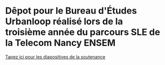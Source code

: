 # Dêpot pour le Bureau d'Études Urbanloop réalisé lors de la troisième année du parcours SLE de la Telecom Nancy ENSEM

[Tapez ici pour les diapositives de la soutenance](https://www.canva.com/design/DAGe4fCv2f4/rNx4X4U0DEIGTg7y77ZSoQ/view?utm_content=DAGe4fCv2f4&utm_campaign=designshare&utm_medium=link2&utm_source=uniquelinks&utlId=h4c39c9d3b6)
